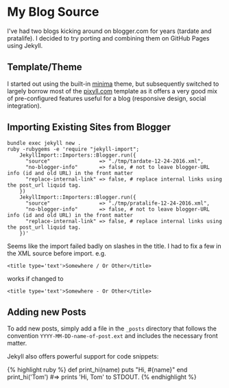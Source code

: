 # My Blog Source

I've had two blogs kicking around on blogger.com for years (tardate and pratalife).
I decided to try porting and combining them on GitHub Pages using Jekyll.

## Template/Theme

I started out using the built-in [minima](https://github.com/jekyll/minima) theme,
but subsequently switched to largely borrow most of the [pixyll.com](http://pixyll.com) template
as it offers a very good mix of pre-configured features useful for a blog
(responsive design, social integration).

## Importing Existing Sites from Blogger

```
bundle exec jekyll new .
ruby -rubygems -e 'require "jekyll-import";
    JekyllImport::Importers::Blogger.run({
      "source"                => "./tmp/tardate-12-24-2016.xml",
      "no-blogger-info"       => false, # not to leave blogger-URL info (id and old URL) in the front matter
      "replace-internal-link" => false, # replace internal links using the post_url liquid tag.
    })
    JekyllImport::Importers::Blogger.run({
      "source"                => "./tmp/pratalife-12-24-2016.xml",
      "no-blogger-info"       => false, # not to leave blogger-URL info (id and old URL) in the front matter
      "replace-internal-link" => false, # replace internal links using the post_url liquid tag.
    })'
```

Seems like the import failed badly on slashes in the title. I had to fix a few in the XML source before import. e.g.
```
<title type='text'>Somewhere / Or Other</title>
```
works if changed to
```
<title type='text'>Somewhere - Or Other</title>
```

## Adding new Posts

To add new posts, simply add a file in the `_posts` directory that follows the convention `YYYY-MM-DD-name-of-post.ext` and includes the necessary front matter.

Jekyll also offers powerful support for code snippets:

{% highlight ruby %}
def print_hi(name)
  puts "Hi, #{name}"
end
print_hi('Tom')
#=> prints 'Hi, Tom' to STDOUT.
{% endhighlight %}
